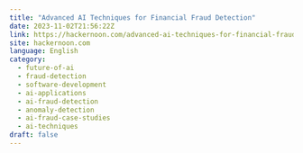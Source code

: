 ```yaml
---
title: "Advanced AI Techniques for Financial Fraud Detection"
date: 2023-11-02T21:56:22Z
link: https://hackernoon.com/advanced-ai-techniques-for-financial-fraud-detection?source=rss&utm_medium=RSS&utm_source=news.12bit.vn
site: hackernoon.com
language: English
category:
  - future-of-ai
  - fraud-detection
  - software-development
  - ai-applications
  - ai-fraud-detection
  - anomaly-detection
  - ai-fraud-case-studies
  - ai-techniques
draft: false
---
```

